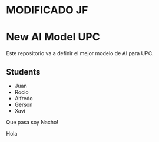 # MODIFICADO JF


# New AI Model UPC
Este repositorio va a definir el mejor modelo de AI para UPC.

## Students
- Juan
- Rocio
- Alfredo
- Gerson
- Xavi

Que pasa soy Nacho!

Hola 
